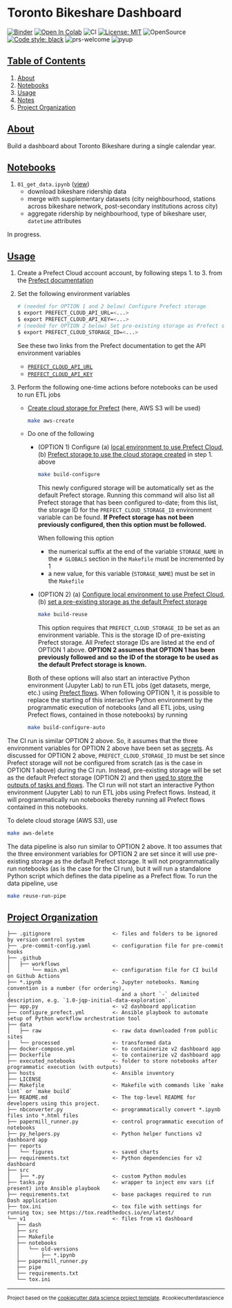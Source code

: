 # Toronto Bikeshare Dashboard

[![Binder](https://mybinder.org/badge_logo.svg)](https://mybinder.org/v2/gh/elsdes3/bikeshare-dash)
[![Open In Colab](https://colab.research.google.com/assets/colab-badge.svg)](https://colab.research.google.com/github/elsdes3/bikeshare-dash/master/01_get_data.ipynb)
![CI](https://github.com/elsdes3/bikeshare-dash/workflows/CI/badge.svg)
[![License: MIT](https://img.shields.io/badge/License-MIT-brightgreen.svg)](https://opensource.org/licenses/mit)
![OpenSource](https://badgen.net/badge/Open%20Source%20%3F/Yes%21/blue?icon=github)
[![Code style: black](https://img.shields.io/badge/code%20style-black-000000.svg)](https://github.com/ambv/black)
![prs-welcome](https://img.shields.io/badge/PRs-welcome-brightgreen.svg?style=flat-square)
![pyup](https://pyup.io/repos/github/elsdes3/bikeshare-dash/shield.svg)

## [Table of Contents](#table-of-contents)
1. [About](#about)
2. [Notebooks](#notebooks)
3. [Usage](#usage)
4. [Notes](#notes)
5. [Project Organization](#project-organization)

## [About](#about)
Build a dashboard about Toronto Bikeshare during a single calendar year.

## [Notebooks](#notebooks)
1. `01_get_data.ipynb` ([view](https://nbviewer.org/github/elsdes3/bikeshare-dash/blob/main/01_get_data.ipynb))
   - download bikeshare ridership data
   - merge with supplementary datasets (city neighbourhood, stations across bikeshare network, post-secondary institutions across city)
   - aggregate ridership by neighbourhood, type of bikeshare user, `datetime` attributes

In progress.

## [Usage](#usage)
1. Create a Prefect Cloud account account, by following steps 1. to 3. from the [Prefect documentation](https://orion-docs.prefect.io/ui/cloud/)
2. Set the following environment variables
   ```bash
   # (needed for OPTION 1 and 2 below) Configure Prefect storage
   $ export PREFECT_CLOUD_API_URL=<...>
   $ export PREFECT_CLOUD_API_KEY=<...>
   # (needed for OPTION 2 below) Set pre-existing storage as Prefect storage
   $ export PREFECT_CLOUD_STORAGE_ID=<...>
   ```

   See these two links from the Prefect documentation to get the API environment variables
   - [`PREFECT_CLOUD_API_URL`](https://orion-docs.prefect.io/ui/cloud/#create-a-workspace)
   - [`PREFECT_CLOUD_API_KEY`](https://orion-docs.prefect.io/ui/cloud/#create-an-api-key)
3. Perform the following one-time actions before notebooks can be used to run ETL jobs
   - [Create cloud storage for Prefect](https://orion-docs.prefect.io/concepts/storage/) (here, AWS S3 will be used)
     ```bash
     make aws-create
     ```
   - Do one of the following
     - (OPTION 1) Configure (a) [local environment to use Prefect Cloud](https://orion-docs.prefect.io/ui/cloud/#manually-configuring-cloud-settings), (b) [Prefect storage to use the cloud storage created](https://orion-docs.prefect.io/concepts/storage/#configure-storage) in step 1. above
       ```bash
       make build-configure
       ```

       This newly configured storage will be automatically set as the default Prefect storage. Running this command will also list all Prefect storage that has been configured to-date; from this list, the storage ID for the `PREFECT_CLOUD_STORAGE_ID` environment variable can be found. **If Prefect storage has not been previously configured, then this option must be followed.**

       When following this option
       - the numerical suffix at the end of the variable `STORAGE_NAME` in the `# GLOBALS` section in the `Makefile` must be incremented by 1
       - a new value, for this variable (`STORAGE_NAME`) must be set in the `Makefile`
     - (OPTION 2) (a) [Configure local environment to use Prefect Cloud](https://orion-docs.prefect.io/ui/cloud/#manually-configuring-cloud-settings), (b) [set a pre-existing storage as the default Prefect storage](https://orion-docs.prefect.io/concepts/storage/#setting-storage)
       ```bash
       make build-reuse
       ```

       This option requires that `PREFECT_CLOUD_STORAGE_ID` be set as an environment variable. This is the storage ID of pre-existing Prefect storage. All Prefect storage IDs are listed at the end of OPTION 1 above. **OPTION 2 assumes that OPTION 1 has been previously followed and so the ID of the storage to be used as the default Prefect storage is known.**

     Both of these options will also start an interactive Python environment (Jupyter Lab) to run ETL jobs (get datasets, merge, etc.) using [Prefect flows](https://orion-docs.prefect.io/concepts/flows/). When following OPTION 1, it is possible to replace the starting of this interactive Python environment by the programmatic execution of notebooks (and all ETL jobs, using Prefect flows, contained in those notebooks) by running
     ```bash
     make build-configure-auto
     ```

The CI run is similar OPTION 2 above. So, it assumes that the three environment variables for OPTION 2 above have been set as [secrets](https://docs.github.com/en/actions/security-guides/encrypted-secrets). As discussed for OPTION 2 above, `PREFECT_CLOUD_STORAGE_ID` must be set since Prefect storage will not be configured from scratch (as is the case in OPTION 1 above) during the CI run. Instead, pre-existing storage will be set as the default Prefect storage (OPTION 2) and then [used to store the outputs of tasks and flows](https://orion-docs.prefect.io/concepts/storage/). The CI run will not start an interactive Python environment (Jupyter Lab) to run ETL jobs using Prefect flows. Instead, it will programmatically run notebooks thereby running all Prefect flows contained in this notebooks.

To delete cloud storage (AWS S3), use
```bash
make aws-delete
```

The data pipeline is also run similar to OPTION 2 above. It too assumes that the three environment variables for OPTION 2 are set since it will use pre-existing storage as the default Prefect storage. It will not programmatically run notebooks (as is the case for the CI run), but it will run a standalone Python script which defines the data pipeline as a Prefect flow. To run the data pipeline, use
```bash
make reuse-run-pipe
```

## [Project Organization](#project-organization)

    ├── .gitignore                    <- files and folders to be ignored by version control system
    ├── .pre-commit-config.yaml       <- configuration file for pre-commit hooks
    ├── .github
    │   ├── workflows
    │       └── main.yml              <- configuration file for CI build on Github Actions
    ├── *.ipynb                       <- Jupyter notebooks. Naming convention is a number (for ordering),
    │                                    and a short `-` delimited description, e.g. `1.0-jqp-initial-data-exploration`.
    ├── app.py                        <- v2 dashboard application
    ├── configure_prefect.yml         <- Ansible playbook to automate setup of Python workflow orchestration tool
    ├── data
    │   ├── raw                       <- raw data downloaded from public sites
    |   └── processed                 <- transformed data
    ├── docker-compose.yml            <- to containerize v2 dashboard app
    ├── Dockerfile                    <- to containerize v2 dashboard app
    ├── executed_notebooks            <- folder to store notebooks after programmatic execution (with outputs)
    ├── hosts                         <- Ansible inventory
    ├── LICENSE
    ├── Makefile                      <- Makefile with commands like `make lint` or `make build`
    ├── README.md                     <- The top-level README for developers using this project.
    ├── nbconverter.py                <- programmatically convert *.ipynb files into *.html files
    ├── papermill_runner.py           <- control programmatic execution of notebooks
    ├── py_helpers.py                 <- Python helper functions v2 dashboard app
    ├── reports
    │   └── figures                   <- saved charts
    ├── requirements.txt              <- Python dependencies for v2 dashboard
    ├── src
    │   ├── *.py                      <- custom Python modules
    ├── tasks.py                      <- wrapper to inject env vars (if present) into Ansible playbook
    ├── requirements.txt              <- base packages required to run Dash application
    ├── tox.ini                       <- tox file with settings for running tox; see https://tox.readthedocs.io/en/latest/
    └── v1                            <- files from v1 dashboard
       ├── dash
       ├── src
       ├── Makefile
       ├── notebooks
       │   └── old-versions
       │       ├── *.ipynb
       ├── papermill_runner.py
       ├── pipe
       ├── requirements.txt
       └── tox.ini

--------

<p><small>Project based on the <a target="_blank" href="https://drivendata.github.io/cookiecutter-data-science/">cookiecutter data science project template</a>. #cookiecutterdatascience</small></p>
